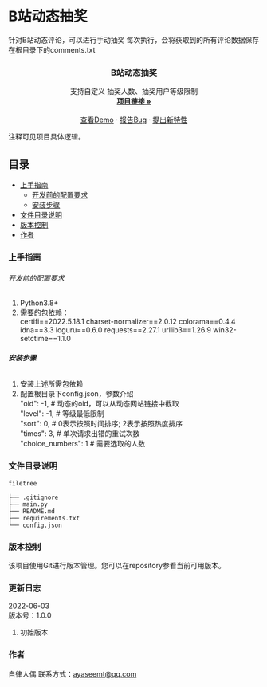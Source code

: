 # B站动态抽奖

针对B站动态评论，可以进行手动抽奖
每次执行，会将获取到的所有评论数据保存在根目录下的comments.txt

  <h3 align="center">B站动态抽奖</h3>
  <p align="center">
    支持自定义 抽奖人数、抽奖用户等级限制
    <br />
    <a href="https://github.com/cicidoll/BiliChooseComments"><strong>项目链接 »</strong></a>
    <br />
    <br />
    <a href="https://github.com/cicidoll/BiliChooseComments">查看Demo</a>
    ·
    <a href="https://github.com/cicidoll/BiliChooseComments/issues">报告Bug</a>
    ·
    <a href="https://github.com/cicidoll/BiliChooseComments/issues">提出新特性</a>
  </p>

</p>

注释可见项目具体逻辑。
 
## 目录

- [上手指南](#上手指南)
  - [开发前的配置要求](#开发前的配置要求)
  - [安装步骤](#安装步骤)
- [文件目录说明](#文件目录说明)
- [版本控制](#版本控制)
- [作者](#作者)

### 上手指南



###### 开发前的配置要求

1. Python3.8+
2. 需要的包依赖：  
certifi==2022.5.18.1
charset-normalizer==2.0.12
colorama==0.4.4
idna==3.3
loguru==0.6.0
requests==2.27.1
urllib3==1.26.9
win32-setctime==1.1.0

###### **安装步骤**

1. 安装上述所需包依赖
2. 配置根目录下config.json，参数介绍  
 "oid": -1,  # 动态的oid，可以从动态网站链接中截取  
 "level": -1,  # 等级最低限制  
 "sort": 0,  # 0表示按照时间排序; 2表示按照热度排序  
 "times": 3,  # 单次请求出错的重试次数  
 "choice_numbers": 1  # 需要选取的人数  

### 文件目录说明


```
filetree 

├── .gitignore
├── main.py
├── README.md
├── requirements.txt
└── config.json

```

### 版本控制

该项目使用Git进行版本管理。您可以在repository参看当前可用版本。

### 更新日志

2022-06-03  
版本号：1.0.0  
1. 初始版本

### 作者

自律人偶
联系方式：ayaseemt@qq.com